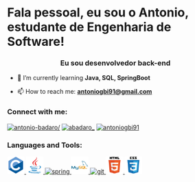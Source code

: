 <h1 align="left">Fala pessoal, eu sou o Antonio, estudante de Engenharia de Software!</h1>
<h3 align="center">Eu sou desenvolvedor back-end</h3>



- 🌱 I’m currently learning **Java, SQL, SpringBoot**

- 📫 How to reach me: **antoniogbi91@gmail.com**

  <!--<a href="https://github.com/antoniobadaro">
  <img height="180em" src="https://github-readme-stats.vercel.app/api?username=antoniobadaro&show_icons=true&theme=dracula&include_all_commits=true&layout=compact&count_private=true"/>
  <img height="180em" align="right" src="https://github-readme-stats.vercel.app/api/top-langs?username=antoniobadaro&layout=compact&langs_count=7&layout=compact&theme=dracula"/>-->

<h3 align="left">Connect with me:</h3>

<p align="left">
  
<a href="https://linkedin.com/in/antonio-badaro/" target="_blank"><img align="center" src="https://raw.githubusercontent.com/rahuldkjain/github-profile-readme-generator/master/src/images/icons/Social/linked-in-alt.svg" alt="antonio-badaro/" height="30" width="40" /></a>
<a href="https://instagram.com/abadaro_" target="_blank"><img align="center" src="https://raw.githubusercontent.com/rahuldkjain/github-profile-readme-generator/master/src/images/icons/Social/instagram.svg" alt="abadaro_" height="30" width="40" /></a>
<a href="https://www.hackerrank.com/antoniogbi91" target="_blank"><img align="center" src="https://raw.githubusercontent.com/rahuldkjain/github-profile-readme-generator/master/src/images/icons/Social/hackerrank.svg" alt="antoniogbi91" height="30" width="40" /></a>
</p>

<h3 align="left">Languages and Tools:</h3>
<p align="left" style="display: inline_block"> 
<a href="https://www.cprogramming.com/" target="_blank" rel="noreferrer"> <img src="https://raw.githubusercontent.com/devicons/devicon/master/icons/c/c-original.svg" alt="c" width="40" height="40"/> </a>  
<a href="https://www.java.com" target="_blank" rel="noreferrer"> <img src="https://raw.githubusercontent.com/devicons/devicon/master/icons/java/java-original.svg" alt="java" width="40" height="40"/> </a>  
<a href="https://spring.io/" target="_blank" rel="noreferrer"> <img src="https://www.vectorlogo.zone/logos/springio/springio-icon.svg" alt="spring" width="40" height="40"/> </a> 
<a href="https://www.mysql.com/" target="_blank" rel="noreferrer"> <img src="https://raw.githubusercontent.com/devicons/devicon/master/icons/mysql/mysql-original-wordmark.svg" alt="mysql" width="40" height="40"/> </a>
<a href="https://git-scm.com/" target="_blank" rel="noreferrer"> <img src="https://www.vectorlogo.zone/logos/git-scm/git-scm-icon.svg" alt="git" width="40" height="40"/> </a>
<a href="https://www.w3.org/html/" target="_blank" rel="noreferrer"> <img src="https://raw.githubusercontent.com/devicons/devicon/master/icons/html5/html5-original-wordmark.svg" alt="html5" width="40" height="40"/> </a>  
<a href="https://www.w3schools.com/css/" target="_blank" rel="noreferrer"> <img src="https://raw.githubusercontent.com/devicons/devicon/master/icons/css3/css3-original-wordmark.svg" alt="css3" width="40" height="40"/> </a> 


</p>
  


<!--<div align="right" style="display: inline_block">
  <a href="https://github.com/antoniobadaro">
  <img height="180em" src="https://github-readme-stats.vercel.app/api?username=antoniobadaro&show_icons=true&theme=dracula&include_all_commits=true&layout=compact&count_private=true"/>
  <img height="180em" src="https://github-readme-stats.vercel.app/api/top-langs?username=antoniobadaro&layout=compact&langs_count=7&layout=compact&theme=dracula"/>
</div>-->

